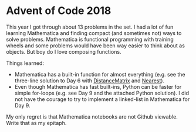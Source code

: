 # Advent of Code 2018

This year I got through about 13 problems in the set. I had a lot of fun learning Mathematica and finding compact (and sometimes not) ways to solve problems. Mathematica is functional programming with training wheels and some problems would have been way easier to think about as objects. But boy do I love composing functions.

Things learned:
* Mathematica has a built-in function for almost everything (e.g. see the three-line solution to Day 6 with [DistanceMatrix](https://reference.wolfram.com/language/ref/DistanceMatrix.html) and [Nearest](https://reference.wolfram.com/language/ref/Nearest.html)).
* Even though Mathematica has fast built-ins, Python can be faster for simple for-loops (e.g. see Day 9 and the attached Python solution). I did not have the courage to try to implement a linked-list in Mathematica for Day 9.

My only regret is that Mathematica notebooks are not Github viewable. Write that as my epitaph.
